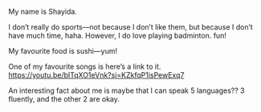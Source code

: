 My name is Shayida.

I don’t really do sports—not because I don’t like them, but because I don’t have much time, haha. However, I do love playing badminton. fun!

My favourite food is sushi—yum!

One of my favourite songs is here’s a link to it.
https://youtu.be/bITqXO1eVnk?si=KZkfqP1isPewExq7

An interesting fact about me is maybe that I can speak 5 languages?? 3 fluently, and the other 2 are okay.

